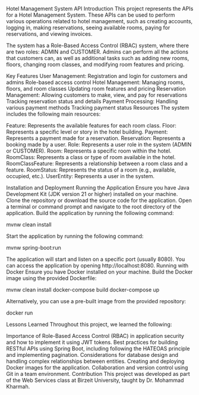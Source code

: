 Hotel Management System API
Introduction
This project represents the APIs for a Hotel Management System. These APIs can be used to perform various operations related to hotel management, such as creating accounts, logging in, making reservations, seeing available rooms, paying for reservations, and viewing invoices.

The system has a Role-Based Access Control (RBAC) system, where there are two roles: ADMIN and CUSTOMER. Admins can perform all the actions that customers can, as well as additional tasks such as adding new rooms, floors, changing room classes, and modifying room features and pricing.

Key Features
User Management:
Registration and login for customers and admins
Role-based access control
Hotel Management:
Managing rooms, floors, and room classes
Updating room features and pricing
Reservation Management:
Allowing customers to make, view, and pay for reservations
Tracking reservation status and details
Payment Processing:
Handling various payment methods
Tracking payment status
Resources
The system includes the following main resources:

Feature: Represents the available features for each room class.
Floor: Represents a specific level or story in the hotel building.
Payment: Represents a payment made for a reservation.
Reservation: Represents a booking made by a user.
Role: Represents a user role in the system (ADMIN or CUSTOMER).
Room: Represents a specific room within the hotel.
RoomClass: Represents a class or type of room available in the hotel.
RoomClassFeature: Represents a relationship between a room class and a feature.
RoomStatus: Represents the status of a room (e.g., available, occupied, etc.).
UserEntity: Represents a user in the system.


Installation and Deployment
Running the Application
Ensure you have Java Development Kit (JDK version 21 or higher) installed on your machine.
Clone the repository or download the source code for the application.
Open a terminal or command prompt and navigate to the root directory of the application.
Build the application by running the following command:
 

   mvnw clean install
   
Start the application by running the following command:
 

   mvnw spring-boot:run
   
The application will start and listen on a specific port (usually 8080). You can access the application by opening http://localhost:8080.
Running with Docker
Ensure you have Docker installed on your machine.
Build the Docker image using the provided Dockerfile:
 

   mvnw clean install
   docker-compose build
   docker-compose up
   
Alternatively, you can use a pre-built image from the provided repository:
 

   docker run <image-name-or-image-id>
   
Lessons Learned
Throughout this project, we learned the following:

Importance of Role-Based Access Control (RBAC) in application security and how to implement it using JWT tokens.
Best practices for building RESTful APIs using Spring Boot, including following the HATEOAS principle and implementing pagination.
Considerations for database design and handling complex relationships between entities.
Creating and deploying Docker images for the application.
Collaboration and version control using Git in a team environment.
Contribution
This project was developed as part of the Web Services class at Birzeit University, taught by Dr. Mohammad Kharmah.
